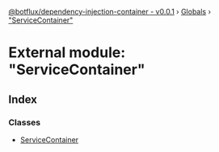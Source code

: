 [@botflux/dependency-injection-container - v0.0.1](../README.md) › [Globals](../globals.md) › ["ServiceContainer"](_servicecontainer_.md)

# External module: "ServiceContainer"

## Index

### Classes

* [ServiceContainer](../classes/_servicecontainer_.servicecontainer.md)
